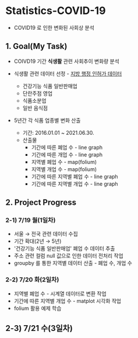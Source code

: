 # Statistics-COVID-19

- COVID19 로 인한 변화된 사회상 분석




## 1. Goal(My Task)

- COIVD19 기간 **식생활** 관련 사회추이 변화량 분석

- 식생활 관련 데이터 선정 - [지방 행정 인허가 데이터](https://www.localdata.go.kr/main.do)
  - 건강기능 식품 일반판매업
  - 단란주점 영업
  - 식품소분업
  - 일반 음식점
- 5년간 각 식품 업종별 변화 산출
  - 기간: 2016.01.01 ~ 2021.06.30.
  - 산출물
    - 기간에 따른 폐업 수 - line graph
    - 기간에 따른 개업 수 - line graph
    - 지역별 폐업 수 - map(folium)
    - 지역별 개업 수 - map(folium)
    - 기간에 따른 지역별 폐업 수 - line graph
    - 기간에 따른 지역별 개업 수 - line graph



## 2. Project Progress



### 2-1) 7/19 월(1일차)

- 서울 → 전국 관련 데이터 수집
- 기간 확대(2년 → 5년)
- '건강기능 식품 일반판매업' 폐업 수 데이터 추출
- 주소 관련 컬럼 null 값으로 인한 데이터 전처리 작업
- groupby 를 통한 지역별 데이터 산출 - 폐업 수, 개업 수



### 2-2) 7/20 화(2일차)

- 지역별 폐업 수 - 시계열 데이터로 변환 작업
- 기간에 따른 지역별 개업 수 - matplot 시각화 작업
- folium 활용 예제 학습



## 2-3) 7/21 수(3일차)

